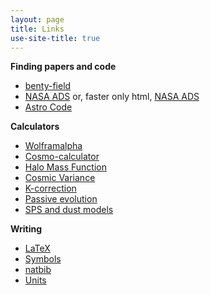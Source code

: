 ```yaml
---
layout: page
title: Links
use-site-title: true
---
```


**Finding papers and code**
* [benty-field](http://benty-fields.com/)  
* [NASA ADS](https://ui.adsabs.harvard.edu/classic-form) or, faster only html, [NASA ADS](http://adsabs.net/abstract_service.html)  
* [Astro Code](http://ascl.net/)  

**Calculators**
* [Wolframalpha](http://www.wolframalpha.com/)  
* [Cosmo-calculator](http://cosmocalc.icrar.org/)  
* [Halo Mass Function](http://ict.icrar.org/hmf/hmf_finder/form/create/)  
* [Cosmic Variance](http://casa.colorado.edu/~trenti/CosmicVariance.html)  
* [K-correction](http://kcor.sai.msu.ru/)  
* [Passive evolution](http://www.astro.yale.edu/dokkum/evocalc/)  
* [SPS and dust models](http://www.sedfitting.org/SED08/Models.html)  

**Writing**
* [LaTeX](http://en.wikibooks.org/wiki/LaTeX)  
* [Symbols](http://detexify.kirelabs.org/classify.html)  
* [natbib](http://merkel.zoneo.net/Latex/natbib.php)  
* [Units](http://physics.nist.gov/cuu/Units/checklist.html)  

